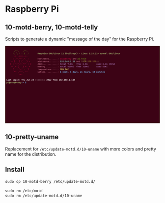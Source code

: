 # Raspberry Pi

## 10-motd-berry, 10-motd-telly
Scripts to generate a dynamic "message of the day" for the Raspberry Pi.

![dynamic motd](motd.png)

## 10-pretty-uname
Replacement for `/etc/update-motd.d/10-uname` with more colors and pretty name for the distribution.

## Install

```
sudo cp 10-motd-berry /etc/update-motd.d/
```

```
sudo rm /etc/motd
sudo rm /etc/update-motd.d/10-uname
```